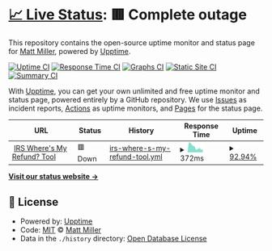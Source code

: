 # [📈 Live Status](https://mmiller42.github.io/wheres-my-refund-uptime): <!--live status--> **🟥 Complete outage**

This repository contains the open-source uptime monitor and status page for [Matt Miller](https://mmiller.me/), powered by [Upptime](https://github.com/upptime/upptime).

[![Uptime CI](https://github.com/mmiller42/wheres-my-refund-uptime/workflows/Uptime%20CI/badge.svg)](https://github.com/mmiller42/wheres-my-refund-uptime/actions?query=workflow%3A%22Uptime+CI%22)
[![Response Time CI](https://github.com/mmiller42/wheres-my-refund-uptime/workflows/Response%20Time%20CI/badge.svg)](https://github.com/mmiller42/wheres-my-refund-uptime/actions?query=workflow%3A%22Response+Time+CI%22)
[![Graphs CI](https://github.com/mmiller42/wheres-my-refund-uptime/workflows/Graphs%20CI/badge.svg)](https://github.com/mmiller42/wheres-my-refund-uptime/actions?query=workflow%3A%22Graphs+CI%22)
[![Static Site CI](https://github.com/mmiller42/wheres-my-refund-uptime/workflows/Static%20Site%20CI/badge.svg)](https://github.com/mmiller42/wheres-my-refund-uptime/actions?query=workflow%3A%22Static+Site+CI%22)
[![Summary CI](https://github.com/mmiller42/wheres-my-refund-uptime/workflows/Summary%20CI/badge.svg)](https://github.com/mmiller42/wheres-my-refund-uptime/actions?query=workflow%3A%22Summary+CI%22)

With [Upptime](https://upptime.js.org), you can get your own unlimited and free uptime monitor and status page, powered entirely by a GitHub repository. We use [Issues](https://github.com/mmiller42/wheres-my-refund-uptime/issues) as incident reports, [Actions](https://github.com/mmiller42/wheres-my-refund-uptime/actions) as uptime monitors, and [Pages](https://mmiller42.github.io/wheres-my-refund-uptime) for the status page.

<!--start: status pages-->
<!-- This summary is generated by Upptime (https://github.com/upptime/upptime) -->
<!-- Do not edit this manually, your changes will be overwritten -->
<!-- prettier-ignore -->
| URL | Status | History | Response Time | Uptime |
| --- | ------ | ------- | ------------- | ------ |
| <img alt="" src="https://favicons.githubusercontent.com/sa.www4.irs.gov" height="13"> [IRS Where's My Refund? Tool](https://sa.www4.irs.gov/irfof/lang/en/irfofgetstatus.jsp) | 🟥 Down | [irs-where-s-my-refund-tool.yml](https://github.com/mmiller42/wheres-my-refund-uptime/commits/HEAD/history/irs-where-s-my-refund-tool.yml) | <details><summary><img alt="Response time graph" src="./graphs/irs-where-s-my-refund-tool/response-time-week.png" height="20"> 372ms</summary><br><a href="https://mmiller42.github.io/wheres-my-refund-uptime/history/irs-where-s-my-refund-tool"><img alt="Response time 464" src="https://img.shields.io/endpoint?url=https%3A%2F%2Fraw.githubusercontent.com%2Fmmiller42%2Fwheres-my-refund-uptime%2FHEAD%2Fapi%2Firs-where-s-my-refund-tool%2Fresponse-time.json"></a><br><a href="https://mmiller42.github.io/wheres-my-refund-uptime/history/irs-where-s-my-refund-tool"><img alt="24-hour response time 467" src="https://img.shields.io/endpoint?url=https%3A%2F%2Fraw.githubusercontent.com%2Fmmiller42%2Fwheres-my-refund-uptime%2FHEAD%2Fapi%2Firs-where-s-my-refund-tool%2Fresponse-time-day.json"></a><br><a href="https://mmiller42.github.io/wheres-my-refund-uptime/history/irs-where-s-my-refund-tool"><img alt="7-day response time 372" src="https://img.shields.io/endpoint?url=https%3A%2F%2Fraw.githubusercontent.com%2Fmmiller42%2Fwheres-my-refund-uptime%2FHEAD%2Fapi%2Firs-where-s-my-refund-tool%2Fresponse-time-week.json"></a><br><a href="https://mmiller42.github.io/wheres-my-refund-uptime/history/irs-where-s-my-refund-tool"><img alt="30-day response time 464" src="https://img.shields.io/endpoint?url=https%3A%2F%2Fraw.githubusercontent.com%2Fmmiller42%2Fwheres-my-refund-uptime%2FHEAD%2Fapi%2Firs-where-s-my-refund-tool%2Fresponse-time-month.json"></a><br><a href="https://mmiller42.github.io/wheres-my-refund-uptime/history/irs-where-s-my-refund-tool"><img alt="1-year response time 464" src="https://img.shields.io/endpoint?url=https%3A%2F%2Fraw.githubusercontent.com%2Fmmiller42%2Fwheres-my-refund-uptime%2FHEAD%2Fapi%2Firs-where-s-my-refund-tool%2Fresponse-time-year.json"></a></details> | <details><summary><a href="https://mmiller42.github.io/wheres-my-refund-uptime/history/irs-where-s-my-refund-tool">92.94%</a></summary><a href="https://mmiller42.github.io/wheres-my-refund-uptime/history/irs-where-s-my-refund-tool"><img alt="All-time uptime 70.79%" src="https://img.shields.io/endpoint?url=https%3A%2F%2Fraw.githubusercontent.com%2Fmmiller42%2Fwheres-my-refund-uptime%2FHEAD%2Fapi%2Firs-where-s-my-refund-tool%2Fuptime.json"></a><br><a href="https://mmiller42.github.io/wheres-my-refund-uptime/history/irs-where-s-my-refund-tool"><img alt="24-hour uptime 100.00%" src="https://img.shields.io/endpoint?url=https%3A%2F%2Fraw.githubusercontent.com%2Fmmiller42%2Fwheres-my-refund-uptime%2FHEAD%2Fapi%2Firs-where-s-my-refund-tool%2Fuptime-day.json"></a><br><a href="https://mmiller42.github.io/wheres-my-refund-uptime/history/irs-where-s-my-refund-tool"><img alt="7-day uptime 92.94%" src="https://img.shields.io/endpoint?url=https%3A%2F%2Fraw.githubusercontent.com%2Fmmiller42%2Fwheres-my-refund-uptime%2FHEAD%2Fapi%2Firs-where-s-my-refund-tool%2Fuptime-week.json"></a><br><a href="https://mmiller42.github.io/wheres-my-refund-uptime/history/irs-where-s-my-refund-tool"><img alt="30-day uptime 70.79%" src="https://img.shields.io/endpoint?url=https%3A%2F%2Fraw.githubusercontent.com%2Fmmiller42%2Fwheres-my-refund-uptime%2FHEAD%2Fapi%2Firs-where-s-my-refund-tool%2Fuptime-month.json"></a><br><a href="https://mmiller42.github.io/wheres-my-refund-uptime/history/irs-where-s-my-refund-tool"><img alt="1-year uptime 70.79%" src="https://img.shields.io/endpoint?url=https%3A%2F%2Fraw.githubusercontent.com%2Fmmiller42%2Fwheres-my-refund-uptime%2FHEAD%2Fapi%2Firs-where-s-my-refund-tool%2Fuptime-year.json"></a></details>

<!--end: status pages-->

[**Visit our status website →**](https://mmiller42.github.io/wheres-my-refund-uptime)

## 📄 License

- Powered by: [Upptime](https://github.com/upptime/upptime)
- Code: [MIT](./LICENSE) © [Matt Miller](https://mmiller.me/)
- Data in the `./history` directory: [Open Database License](https://opendatacommons.org/licenses/odbl/1-0/)
